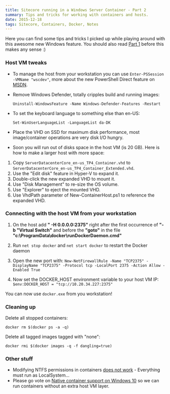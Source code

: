 ```yaml
---
title: Sitecore running in a Windows Server Container - Part 2
summary: Tips and tricks for working with containers and hosts.
date: 2015-12-18
tags: Sitecore, Containers, Docker, Notes
---
```


Here you can find some tips and tricks I picked up while playing around with this awesome new  Windows feature. You should also read [Part 1](/posts/sitecore-and-windows-server-containers) before this makes any sense :)

### Host VM tweaks

- To manage the host from your workstation you can use `Enter-PSSession -VMName "wscdev"`, more about the new PowerShell Direct feature on [MSDN](https://msdn.microsoft.com/en-us/virtualization/hyperv_on_windows/user_guide/vmsession "MSDN").
- Remove Windows Defender, totally cripples build and running images:

  `Uninstall-WindowsFeature -Name Windows-Defender-Features -Restart`

- To set the keyboard language to something else than en-US:

  `Set-WinUserLanguageList -LanguageList da-DK`

- Place the VHD on SSD for maximum disk performance, most image/container operations are very disk I/O hungry.
- Soon you will run out of disks space in the host VM (is 20 GB). Here is how to make a larger host with more space:

1. Copy `ServerDatacenterCore_en-us_TP4_Container.vhd` to `ServerDatacenterCore_en-us_TP4_Container_Extended.vhd`.
1. Use the "Edit disk" feature in Hyper-V to expand it.
1. Double-click the new expanded VHD to mount it.
1. Use "Disk Management" to re-size the OS volume.
1. Use "Explorer" to eject the mounted VHD.
1. Use VhdPath parameter of New-ContainerHost.ps1 to reference the expanded VHD.

### Connecting with the host VM from your workstation

1. On the host add **" -H 0.0.0.0:2375"** right after the first occurrence of **"-b "Virtual Switch"** and before the **"goto"** in the file **"c:\ProgramData\docker\runDockerDaemon.cmd"**

1. Run `net stop docker` and `net start docker` to restart the Docker daemon
1. Open the new port with: `New-NetFirewallRule -Name "TCP2375" -DisplayName "TCP2375" -Protocol tcp -LocalPort 2375 -Action Allow -Enabled True`
1. Now set the DOCKER_HOST environment variable to your host VM IP: `$env:DOCKER_HOST = "tcp://10.20.34.227:2375"`

You can now use `docker.exe` from you workstation!

### Cleaning up

Delete all stopped containers:

    docker rm $(docker ps -a -q)

Delete all tagged images tagged with "none":

    docker rmi $(docker images -q -f dangling=true)

### Other stuff

- Modifying NTFS permissions in containers [does not work](https://social.msdn.microsoft.com/Forums/en-US/fbb8bd89-d86d-4609-8607-558b28f93592/ntfs-permissions-not-committed?forum=windowscontainers) - Everything must run as LocalSystem...
- Please go vote on [Native container support on Windows 10](https://windowsserver.uservoice.com/forums/304624-containers/suggestions/11120520-native-container-support-on-windows-10) so we can run containers without an extra host VM layer.
